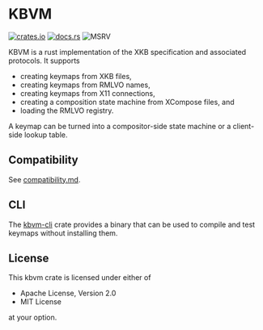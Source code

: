# KBVM

[![crates.io](https://img.shields.io/crates/v/kbvm.svg)](http://crates.io/crates/kbvm)
[![docs.rs](https://docs.rs/kbvm/badge.svg)](http://docs.rs/kbvm)
![MSRV](https://img.shields.io/crates/msrv/kbvm)

KBVM is a rust implementation of the XKB specification and associated protocols. It
supports

- creating keymaps from XKB files,
- creating keymaps from RMLVO names,
- creating keymaps from X11 connections,
- creating a composition state machine from XCompose files, and
- loading the RMLVO registry.

A keymap can be turned into a compositor-side state machine or a client-side lookup table.

## Compatibility

See [compatibility.md](./docs/compatibility.md).

## CLI

The [kbvm-cli](./kbvm-cli/README.md) crate provides a binary that can be used to compile
and test keymaps without installing them.

## License

This kbvm crate is licensed under either of

- Apache License, Version 2.0
- MIT License

at your option.
